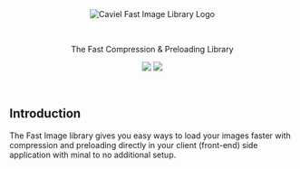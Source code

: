 <br>
<br>
<p align="center"><img title="Caviel Fast Image Library Logo" src="https://i.imgur.com/IgQKtS4.png"></p>
<br>
<p align="center">The Fast Compression & Preloading Library</p>
<p align="center">
<img src="https://badge.fury.io/gh/caviel%2FFastImage.svg">
<img src="https://travis-ci.com/caviel/FastImage.svg?branch=master">
</p>
<br>

## Introduction
The Fast Image library gives you easy ways to load your images faster with compression and preloading directly in your client (front-end) side application with minal to no additional setup.
